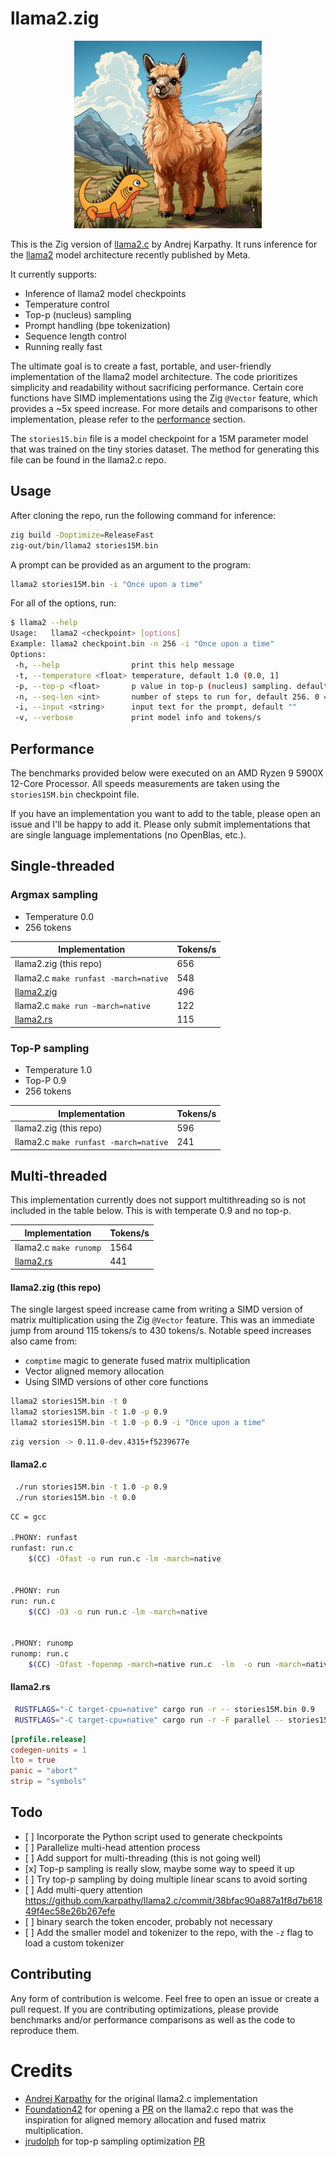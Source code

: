 # llama2.zig

<p align="center">
  <img src="assets/llama_and_ziggy.jpg" width="300" height="300" alt="Cute Llama">
</p>

This is the Zig version of [llama2.c](https://github.com/karpathy/llama2.c) by
Andrej Karpathy. It runs inference for the
[llama2](https://github.com/facebookresearch/llama) model architecture recently
published by Meta.

It currently supports:

- Inference of llama2 model checkpoints
- Temperature control
- Top-p (nucleus) sampling
- Prompt handling (bpe tokenization)
- Sequence length control
- Running really fast

The ultimate goal is to create a fast, portable, and user-friendly
implementation of the llama2 model architecture. The code prioritizes simplicity
and readability without sacrificing performance. Certain core functions have
SIMD implementations using the Zig `@Vector` feature, which provides a ~5x speed
increase. For more details and comparisons to other implementation, please refer
to the [performance](#performance) section.

The `stories15.bin` file is a model checkpoint for a 15M parameter model that
was trained on the tiny stories dataset. The method for generating this file
can be found in the llama2.c repo.

## Usage

After cloning the repo, run the following command for inference:

```sh
zig build -Doptimize=ReleaseFast
zig-out/bin/llama2 stories15M.bin
```

A prompt can be provided as an argument to the program:

```sh
llama2 stories15M.bin -i "Once upon a time"
```

For all of the options, run:

```sh
$ llama2 --help
Usage:   llama2 <checkpoint> [options]
Example: llama2 checkpoint.bin -n 256 -i "Once upon a time"
Options:
 -h, --help                print this help message
 -t, --temperature <float> temperature, default 1.0 (0.0, 1]
 -p, --top-p <float>       p value in top-p (nucleus) sampling. default 1.0, 0 || 1 = off
 -n, --seq-len <int>       number of steps to run for, default 256. 0 = max_seq_len
 -i, --input <string>      input text for the prompt, default ""
 -v, --verbose             print model info and tokens/s
```

## Performance

The benchmarks provided below were executed on an AMD Ryzen 9 5900X 12-Core
Processor. All speeds measurements are taken using the `stories15M.bin`
checkpoint file.

If you have an implementation you want to add to the table, please open an issue
and I'll be happy to add it. Please only submit implementations that are single
language implementations (no OpenBlas, etc.).

## Single-threaded

### Argmax sampling

- Temperature 0.0
- 256 tokens

| Implementation                                      | Tokens/s |
| --------------------------------------------------- | -------- |
| llama2.zig (this repo)                              | 656      |
| llama2.c `make runfast -march=native`               | 548      |
| [llama2.zig](https://github.com/clebert/llama2.zig) | 496      |
| llama2.c `make run -march=native`                   | 122      |
| [llama2.rs](https://github.com/gaxler/llama2.rs)    | 115      |

### Top-P sampling

- Temperature 1.0
- Top-P 0.9
- 256 tokens

| Implementation                        | Tokens/s |
| ------------------------------------- | -------- |
| llama2.zig (this repo)                | 596      |
| llama2.c `make runfast -march=native` | 241      |

## Multi-threaded

This implementation currently does not support multithreading so is not
included in the table below. This is with temperate 0.9 and no top-p.

| Implementation                                   | Tokens/s |
| ------------------------------------------------ | -------- |
| llama2.c `make runomp`                           | 1564     |
| [llama2.rs](https://github.com/gaxler/llama2.rs) | 441      |

#### llama2.zig (this repo)

The single largest speed increase came from writing a SIMD version of matrix
multiplication using the Zig `@Vector` feature. This was an immediate jump from
around 115 tokens/s to 430 tokens/s. Notable speed increases also came from:

- `comptime` magic to generate fused matrix multiplication
- Vector aligned memory allocation
- Using SIMD versions of other core functions

```sh
llama2 stories15M.bin -t 0
llama2 stories15M.bin -t 1.0 -p 0.9
llama2 stories15M.bin -t 1.0 -p 0.9 -i "Once upon a time"
```

```sh
zig version -> 0.11.0-dev.4315+f5239677e
```

#### llama2.c

```sh
 ./run stories15M.bin -t 1.0 -p 0.9
 ./run stories15M.bin -t 0.0
```

```sh
CC = gcc

.PHONY: runfast
runfast: run.c
	$(CC) -Ofast -o run run.c -lm -march=native


.PHONY: run
run: run.c
	$(CC) -O3 -o run run.c -lm -march=native


.PHONY: runomp
runomp: run.c
	$(CC) -Ofast -fopenmp -march=native run.c  -lm  -o run -march=native
```

#### llama2.rs

```sh
 RUSTFLAGS="-C target-cpu=native" cargo run -r -- stories15M.bin 0.9
 RUSTFLAGS="-C target-cpu=native" cargo run -r -F parallel -- stories15M.bin 0.9
```

```toml
[profile.release]
codegen-units = 1
lto = true
panic = "abort"
strip = "symbols"
```

## Todo

- \[ \] Incorporate the Python script used to generate checkpoints
- \[ \] Parallelize multi-head attention process
- \[ \] Add support for multi-threading (this is not going well)
- \[x\] Top-p sampling is really slow, maybe some way to speed it up
- \[ \] Try top-p sampling by doing multiple linear scans to avoid sorting
- \[ \] Add multi-query attention https://github.com/karpathy/llama2.c/commit/38bfac90a887a1f8d7b61849f4ec58e26b267efe
- \[ \] binary search the token encoder, probably not necessary
- \[ \] Add the smaller model and tokenizer to the repo, with the `-z` flag to load a custom tokenizer

## Contributing

Any form of contribution is welcome. Feel free to open an issue or create a
pull request. If you are contributing optimizations, please provide benchmarks
and/or performance comparisons as well as the code to reproduce them.

# Credits

- [Andrej Karpathy](https://github.com/karpathy) for the original llama2.c
  implementation
- [Foundation42](https://github.com/Foundation42) for opening a
  [PR](https://github.com/karpathy/llama2.c/pull/94/files) on the llama2.c repo
  that was the inspiration for aligned memory allocation and fused matrix
  multiplication.
- [jrudolph](https://github.com/jrudolph) for top-p sampling optimization
  [PR](https://github.com/karpathy/llama2.c/pull/276)
